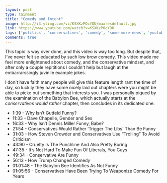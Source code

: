 ```yaml
---
layout: post
type: tainment
title: "Comedy and Intent"
image: http://i3.ytimg.com/vi/KSXKzPOcYDU/maxresdefault.jpg
link: https://www.youtube.com/watch?v=KSXKzPOcYDU
tags: ['politics', 'conservatives', 'comedy', 'some-more-news', 'youtube', 'show', 'recommended']
comments: true
---
```

This topic is way over done, and this video is way too long.  But despite that, I've never felt so educated by such low brow comedy.  This video made me feel more enlightened about comedy, and the conservative mindset, and after only a couple repititions I couldn't help but laugh at the embarrarssingly juvinile example jokes.

I don't have faith many people will give this feature length rant the time of day, so luckily they have some nicely laid out chapters were you might be able to picke out something that interests you.  I was personally piqued by the examination of the Babylon Bee, which actually starts at the *conservatives would rather* chapter, then concludes in its dedicated one.

- 1:39 - Why Isn’t Gutfeld Funny?
- 11:33 - Dave Chapelle, Gender and Sex
- 16:33 - Why Isn’t Dennis Miller Funny, Babe?
- 21:54 - Conservatives Would Rather ’Trigger The Libs' Than Be Funny
- 31:03 - How Steven Crowder and Conservatives Use “Trolling” To Avoid Criticism
- 43:90 - Cruelty Is The Punchline And Also Pretty Boring
- 47:35 - It’s Not Hard To Make Fun Of Liberals, You Guys
- 49:34 - Conservative Are Funny
- 56:13 - How Trump Changed Comedy
- 01:01:48 - The Babylon Bee Identifies As Not Funny
- 01:05:56 - Conservatives Have Been Trying To Weaponize Comedy For Years
